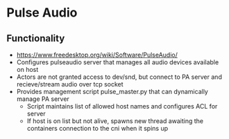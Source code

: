 # Pulse Audio

## Functionality
- https://www.freedesktop.org/wiki/Software/PulseAudio/
- Configures pulseaudio server that manages all audio devices available on host
- Actors are not granted access to dev/snd, but connect to PA server and recieve/stream audio over tcp socket
- Provides management script pulse_master.py that can dynamically manage PA server
    - Script maintains list of allowed host names and configures ACL for server
    - If host is on list but not alive, spawns new thread awaiting the containers connection to the cni when it spins up